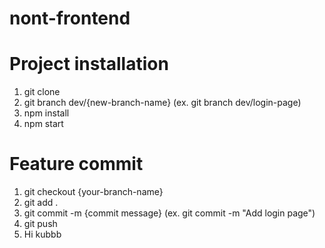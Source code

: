 # nont-frontend

# Project installation
1. git clone
2. git branch dev/{new-branch-name} (ex. git branch dev/login-page)
3. npm install
4. npm start
  
# Feature commit
1. git checkout {your-branch-name}
2. git add .
3. git commit -m {commit message} (ex. git commit -m "Add login page")
4. git push
5. Hi kubbb
